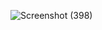 
![Screenshot (398)](https://user-images.githubusercontent.com/89120960/204797351-2c52442c-2993-4a28-8f4a-2763abad0bea.png)
